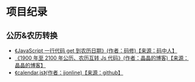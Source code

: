 # 项目纪录

## 公历&农历转换

- [《JavaScript 一行代码 get 到农历日期》(作者：码修)【来源：码中人】](https://www.mzh.ren/javascript-1-line-get-lunar-date.html)
- [《1900 年至 2100 年公历、农历互转 Js 代码》(作者：晶晶的博客)【来源：晶晶的博客】](https://blog.jjonline.cn/userInterFace/173.html)
- [《calendar.js》(作者：jjonline)【来源：github】](https://github.com/jjonline/calendar.js)
